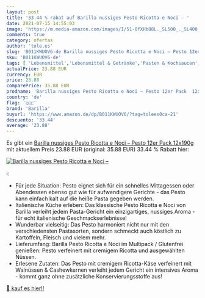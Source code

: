 ```yaml
---
layout: post
title: '33.44 % rabat auf Barilla nussiges Pesto Ricotta e Noci – '
date: 2021-07-15 14:55:03
image: 'https://m.media-amazon.com/images/I/51-0fXHb88L._SL500_._SL400_.jpg'
comments: true
category: ofertas
author: 'tole.es'
slug: 'B011KWUOV6-de Barilla nussiges Pesto Ricotta e Noci – Pesto 12er Pack...'
sku: 'B011KWUOV6-de'
tags: [ 'Lebensmittel','Lebensmittel & Getränke','Pasten & Kochsaucen','Pesto','Saucen & Marinaden','barilla', ]
actualPrice: 23.88 EUR
currency: EUR
price: 23.88
comparePrice: 35.88 EUR
prodname: 'Barilla nussiges Pesto Ricotta e Noci – Pesto 12er Pack  12x190g '
country: 'de'
flag: '🇩🇪'
brand: 'Barilla'
buyurl: 'https://www.amazon.de/dp/B011KWUOV6/?tag=tolees0ca-21'
descuento: '33.44'
average: '23.88'
---
```


Es gibt ein [Barilla nussiges Pesto Ricotta e Noci – Pesto 12er Pack  12x190g ](https://www.amazon.de/dp/B011KWUOV6/?tag=tolees0ca-21) mit aktuellem Preis 23.88 EUR (original: 35.88 EUR) 33.44 % Rabatt hier:

[![Barilla nussiges Pesto Ricotta e Noci – ](https://m.media-amazon.com/images/I/51-0fXHb88L._SL500_._SL400_.jpg)](https://www.amazon.de/dp/B011KWUOV6/?tag=tolees0ca-21)

ℹ️:

- Für jede Situation: Pesto eignet sich für ein schnelles Mittagessen oder Abendessen ebenso gut wie für aufwendigere Gerichte - das Pesto kann einfach kalt auf die heiße Pasta gegeben werden.
- Italienische Küche erleben: Das klassische Pesto Ricotta e Noci von Barilla verleiht jedem Pasta-Gericht ein einzigartiges, nussiges Aroma - für echt italienische Geschmackserlebnisse!
- Wunderbar vielseitig: Das Pesto harmoniert nicht nur mit den verschiedensten Pastasorten, sondern schmeckt auch köstlich zu Kartoffeln, Fleisch und vielem mehr.
- Lieferumfang: Barilla Pesto Ricotta e Noci im Multipack / Glutenfrei genießen: Pesto verfeinert mit cremigem Ricotta und ausgewählten Nüssen.
- Erlesene Zutaten: Das Pesto mit cremigem Ricotta-Käse verfeinert mit Walnüssen & Cashewkernen verleiht jedem Gericht ein intensives Aroma - kommt ganz ohne zusätzliche Konservierungsstoffe aus!

[🛒 kauf es hier!!](https://www.amazon.de/dp/B011KWUOV6/?tag=tolees0ca-21)
